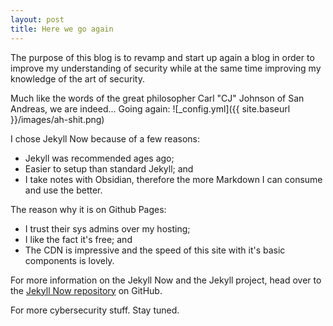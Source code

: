 ```yaml
---
layout: post
title: Here we go again
---
```


The purpose of this blog is to revamp and start up again a blog in order to improve my understanding of security while at the same time improving my knowledge of the art of security.

Much like the words of the great philosopher Carl "CJ" Johnson of San Andreas, we are indeed... Going again:
![_config.yml]({{ site.baseurl }}/images/ah-shit.png)

I chose Jekyll Now because of a few reasons:
- Jekyll was recommended ages ago;
- Easier to setup than standard Jekyll; and
- I take notes with Obsidian, therefore the more Markdown I can consume and use the better.

The reason why it is on Github Pages:
- I trust their sys admins over my hosting;
- I like the fact it's free; and
- The CDN is impressive and the speed of this site with it's basic components is lovely.

For more information on the Jekyll Now and the Jekyll project, head over to the [Jekyll Now repository](https://github.com/barryclark/jekyll-now) on GitHub.

For more cybersecurity stuff. Stay tuned.